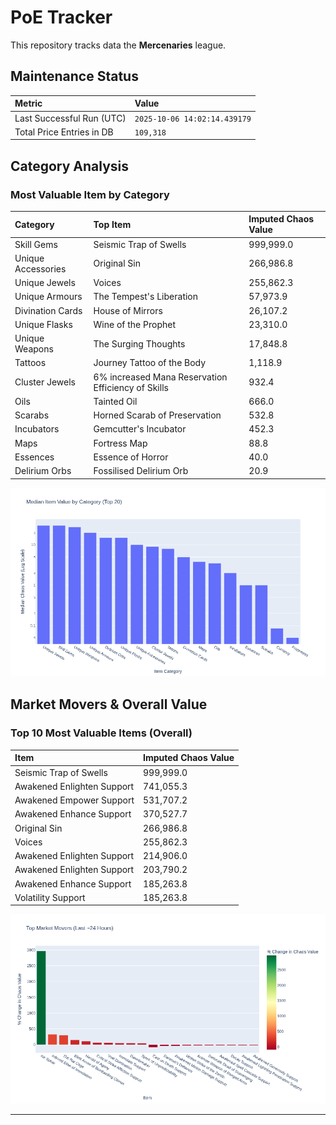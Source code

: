 # PoE Tracker

This repository tracks data the **Mercenaries** league.

## Maintenance Status

<!-- START_MAINTENANCE -->
| Metric | Value |
|:---|:---|
| Last Successful Run (UTC) | `2025-10-06 14:02:14.439179` |
| Total Price Entries in DB | `109,318` |

<!-- END_MAINTENANCE -->

## Category Analysis

<!-- START_CATEGORY_ANALYSIS -->
### Most Valuable Item by Category
| Category | Top Item | Imputed Chaos Value |
| :--- | :--- | :--- |
| Skill Gems | Seismic Trap of Swells | 999,999.0 |
| Unique Accessories | Original Sin | 266,986.8 |
| Unique Jewels | Voices | 255,862.3 |
| Unique Armours | The Tempest's Liberation | 57,973.9 |
| Divination Cards | House of Mirrors | 26,107.2 |
| Unique Flasks | Wine of the Prophet | 23,310.0 |
| Unique Weapons | The Surging Thoughts | 17,848.8 |
| Tattoos | Journey Tattoo of the Body | 1,118.9 |
| Cluster Jewels | 6% increased Mana Reservation Efficiency of Skills | 932.4 |
| Oils | Tainted Oil | 666.0 |
| Scarabs | Horned Scarab of Preservation | 532.8 |
| Incubators | Gemcutter's Incubator | 452.3 |
| Maps | Fortress Map | 88.8 |
| Essences | Essence of Horror | 40.0 |
| Delirium Orbs | Fossilised Delirium Orb | 20.9 |


![Category Analysis Chart](charts/category_analysis.png)
<!-- END_CATEGORY_ANALYSIS -->

## Market Movers & Overall Value

<!-- START_ANALYSIS -->
### Top 10 Most Valuable Items (Overall)
| Item | Imputed Chaos Value |
| :--- | :--- |
| Seismic Trap of Swells | 999,999.0 |
| Awakened Enlighten Support | 741,055.3 |
| Awakened Empower Support | 531,707.2 |
| Awakened Enhance Support | 370,527.7 |
| Original Sin | 266,986.8 |
| Voices | 255,862.3 |
| Awakened Enlighten Support | 214,906.0 |
| Awakened Enlighten Support | 203,790.2 |
| Awakened Enhance Support | 185,263.8 |
| Volatility Support | 185,263.8 |


![Market Movers Chart](charts/market_movers.png)
<!-- END_ANALYSIS -->

---
